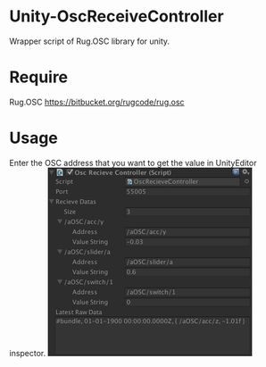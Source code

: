 # Unity-OscReceiveController
Wrapper script of Rug.OSC library for unity.

# Require
Rug.OSC
https://bitbucket.org/rugcode/rug.osc

# Usage
Enter the OSC address that you want to get the value in UnityEditor inspector.
![](./inspector.png)